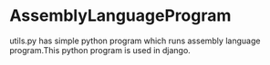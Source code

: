 # AssemblyLanguageProgram

 utils.py has simple python program which runs assembly language program.This python program is used in django.
